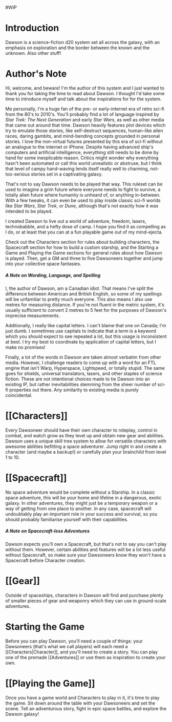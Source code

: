 #WIP

# Introduction

Dawson is a science-fiction d20 system set all across the galaxy, with an emphasis on exploration and the border between the known and the unknown. Also other stuff!

# Author's Note

Hi, welcome, and beware! I'm the author of this system and I just wanted to thank you for taking the time to read about Dawson. I thought I'd take some time to introduce myself and talk about the inspirations for for the system.

Me personally, I'm a huge fan of the pre- or early-internet era of retro sci-fi from the 80's to 2010's. You'll probably find a lot of language inspired by *Star Trek: The Next Generation* and early *Star Wars*, as well as other media that came out around that time. Dawson heavily features plot devices which try to emulate those stories, like self-destruct sequences, human-like alien races, daring gambits, and mind-bending concepts grounded in personal stories. I love the non-virtual futures presented by this era of sci-fi without an analogue to the internet or iPhone. Despite having advanced ship's computers and artificial intelligence, everything still needs to be done by hand for some inexplicable reason. Critics might wonder why everything hasn't been automated or call this world unrealistic or abstruse, but I think that level of campy hand-waving lends itself really well to charming, not-too-serious stories set in a captivating galaxy.

That's not to say Dawson needs to be played that way. This ruleset can be used to imagine a grim future where everyone needs to fight to survive, a totally alien future where humanity is unheard of, or anything in-between. With a few tweaks, it can even be used to play inside classic sci-fi worlds like *Star Wars*, *Star Trek*, or *Dune*, although that's not exactly how it was intended to be played. 

I created Dawson to live out a world of adventure, freedom, lasers, technobabble, and a hefty dose of camp. I hope you find it as compelling as I do, or at least that you can at a fun playable game out of my mind-ejecta. 

Check out the Characters section for rules about building characters, the Spacecraft section for how to build a custom starship, and the Starting a Game and Playing the Game sections for general rules about how Dawson is played. Then, get a GM and three to five Dawsoneers together and jump into your collective space fantasies.

##### A Note on Wording, Language, and Spelling

I, the author of Dawson, am a Canadian idiot. That means I've split the difference between American and British English, so some of my spellings will be unfamiliar to pretty much everyone. This also means I also use metres for measuring distance. If you're not fluent in the metric system, it's usually sufficient to convert 2 metres to 5 feet for the purposes of Dawson's imprecise measurements.

Additionally, I really like capital letters. I can't blame that one on Canada; I'm just dumb. I sometimes use capitals to indicate that a term is a keyword which you should expect to see repeated a lot, but this usage is inconsistent at best. I try my best to coordinate by application of capital letters, but I make no promises!

Finally, a lot of the words in Dawson are taken almost verbatim from other  media. However, I challenge readers to come up with a word for an FTL engine that isn't Warp, Hyperspace, Lightspeed, or totally stupid. The same goes for shields, universal translators, lasers, and other staples of science fiction. These are not intentional choices made to tie Dawson into an existing IP, but rather inevitabilities stemming from the sheer number of sci-fi properties out there. Any similarity to existing media is purely coincidental.

# [[Characters]]

Every Dawsoneer should have their own character to roleplay, control in combat, and watch grow as they level up and obtain new gear and abilities. Dawson uses a unique skill tree system to allow for versatile characters with awesome abilities befitting a space adventurer. Jump right in and create a character (and maybe a backup!) or carefully plan your brainchild from level 1 to 10.

# [[Spacecraft]]

No space adventure would be complete without a Starship. In a classic space adventure, this will be your home and lifeline in a dangerous, exotic galaxy. In other adventures, they might just be a temporary weapon or a way of getting from one place to another. In any case, spacecraft will undoubtably play an important role in your success and survival, so you should probably familiarise yourself with their capabilities.

##### A Note on Spacecraft-less Adventures

Dawson expects you'll own a Spacecraft, but that's not to say you can't play without them. However, certain abilities and features will be a lot less useful without Spacecraft, so make sure your Dawsoneers know they won't have a Spacecraft before Character creation.

# [[Gear]]

Outside of spaceships, characters in Dawson will find and purchase plenty of smaller pieces of gear and weaponry which they can use in ground-scale adventures. 

# Starting the Game

Before you can play Dawson, you'll need a couple of things: your Dawsoneers (that's what we call players) will each need a [[Characters|Character]], and you'll need to create a story. You can play one of the premade [[Adventures]] or use them as inspiration to create your own.

# [[Playing the Game]]

Once you have a game world and Characters to play in it, it's time to play the game. Sit down around the table with your Dawsoneers and set the scene. Tell an adventurous story, fight in epic space battles, and explore the Dawson galaxy!